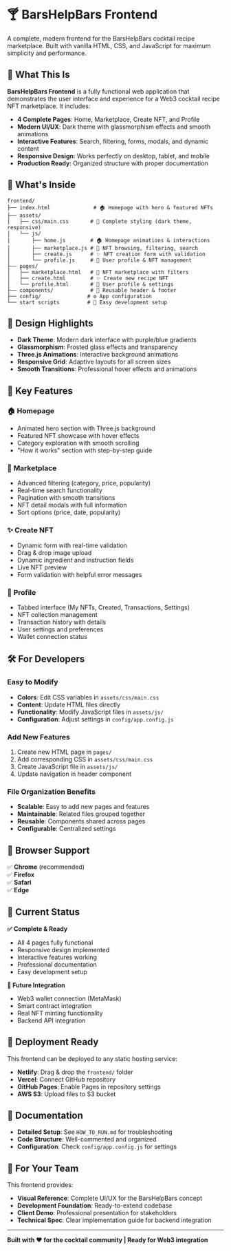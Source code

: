 # 🍸 BarsHelpBars Frontend

A complete, modern frontend for the BarsHelpBars cocktail recipe marketplace. Built with vanilla HTML, CSS, and JavaScript for maximum simplicity and performance.

## 🎯 What This Is

**BarsHelpBars Frontend** is a fully functional web application that demonstrates the user interface and experience for a Web3 cocktail recipe NFT marketplace. It includes:

- **4 Complete Pages**: Home, Marketplace, Create NFT, and Profile
- **Modern UI/UX**: Dark theme with glassmorphism effects and smooth animations
- **Interactive Features**: Search, filtering, forms, modals, and dynamic content
- **Responsive Design**: Works perfectly on desktop, tablet, and mobile
- **Production Ready**: Organized structure with proper documentation



## 📁 What's Inside

```
frontend/
├── index.html              # 🏠 Homepage with hero & featured NFTs
├── assets/
│   ├── css/main.css       # 🎨 Complete styling (dark theme, responsive)
│   └── js/
│       ├── home.js        # 🏠 Homepage animations & interactions
│       ├── marketplace.js # 🛒 NFT browsing, filtering, search
│       ├── create.js      # ✨ NFT creation form with validation
│       └── profile.js     # 👤 User profile & NFT management
├── pages/
│   ├── marketplace.html   # 🛒 NFT marketplace with filters
│   ├── create.html        # ✨ Create new recipe NFT
│   └── profile.html       # 👤 User profile & settings
├── components/            # 🔧 Reusable header & footer
├── config/               # ⚙️ App configuration
└── start scripts         # 🚀 Easy development setup
```

## 🎨 Design Highlights

- **Dark Theme**: Modern dark interface with purple/blue gradients
- **Glassmorphism**: Frosted glass effects and transparency
- **Three.js Animations**: Interactive background animations
- **Responsive Grid**: Adaptive layouts for all screen sizes
- **Smooth Transitions**: Professional hover effects and animations

## 🔧 Key Features

### 🏠 **Homepage**
- Animated hero section with Three.js background
- Featured NFT showcase with hover effects
- Category exploration with smooth scrolling
- "How it works" section with step-by-step guide

### 🛒 **Marketplace**
- Advanced filtering (category, price, popularity)
- Real-time search functionality
- Pagination with smooth transitions
- NFT detail modals with full information
- Sort options (price, date, popularity)

### ✨ **Create NFT**
- Dynamic form with real-time validation
- Drag & drop image upload
- Dynamic ingredient and instruction fields
- Live NFT preview
- Form validation with helpful error messages

### 👤 **Profile**
- Tabbed interface (My NFTs, Created, Transactions, Settings)
- NFT collection management
- Transaction history with details
- User settings and preferences
- Wallet connection status

## 🛠️ For Developers

### **Easy to Modify**
- **Colors**: Edit CSS variables in `assets/css/main.css`
- **Content**: Update HTML files directly
- **Functionality**: Modify JavaScript files in `assets/js/`
- **Configuration**: Adjust settings in `config/app.config.js`

### **Add New Features**
1. Create new HTML page in `pages/`
2. Add corresponding CSS in `assets/css/main.css`
3. Create JavaScript file in `assets/js/`
4. Update navigation in header component

### **File Organization Benefits**
- **Scalable**: Easy to add new pages and features
- **Maintainable**: Related files grouped together
- **Reusable**: Components shared across pages
- **Configurable**: Centralized settings

## 📱 Browser Support

✅ **Chrome** (recommended)  
✅ **Firefox**  
✅ **Safari**  
✅ **Edge**  

## 🎯 Current Status

**✅ Complete & Ready**
- All 4 pages fully functional
- Responsive design implemented
- Interactive features working
- Professional documentation
- Easy development setup

**🔄 Future Integration**
- Web3 wallet connection (MetaMask)
- Smart contract integration
- Real NFT minting functionality
- Backend API integration

## 🚀 Deployment Ready

This frontend can be deployed to any static hosting service:
- **Netlify**: Drag & drop the `frontend/` folder
- **Vercel**: Connect GitHub repository
- **GitHub Pages**: Enable Pages in repository settings
- **AWS S3**: Upload files to S3 bucket

## 📖 Documentation

- **Detailed Setup**: See `HOW_TO_RUN.md` for troubleshooting
- **Code Structure**: Well-commented and organized
- **Configuration**: Check `config/app.config.js` for settings

## 🤝 For Your Team

This frontend provides:
- **Visual Reference**: Complete UI/UX for the BarsHelpBars concept
- **Development Foundation**: Ready-to-extend codebase
- **Client Demo**: Professional presentation for stakeholders
- **Technical Spec**: Clear implementation guide for backend integration

---

**Built with ❤️ for the cocktail community | Ready for Web3 integration** 
